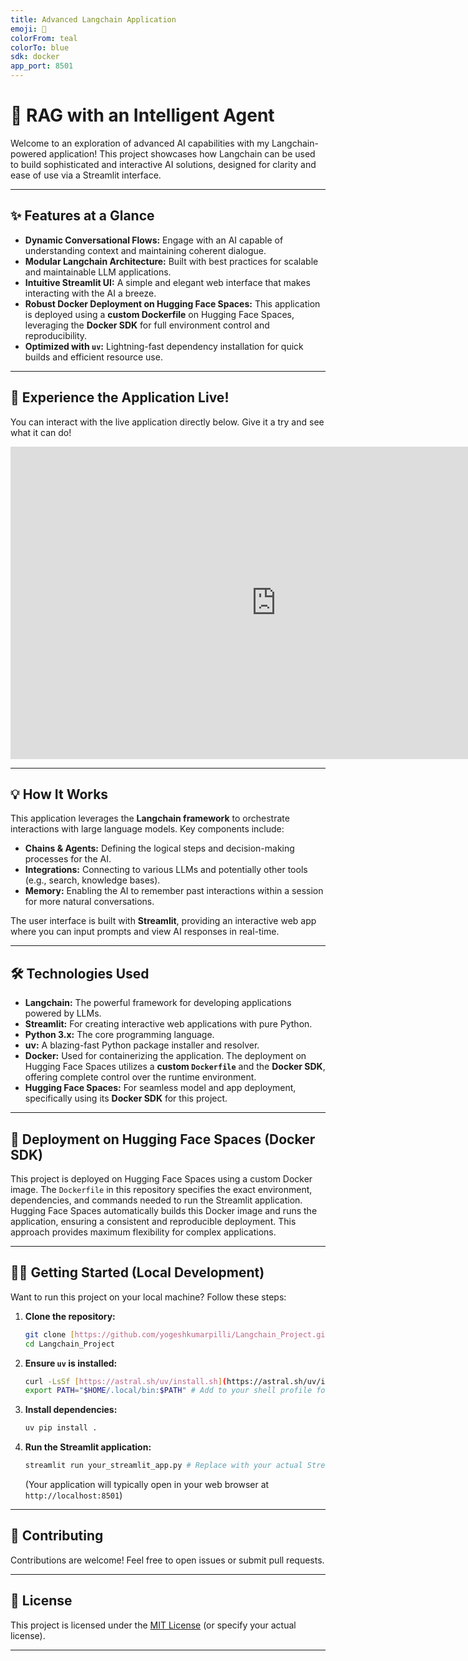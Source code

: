 ```yaml
---
title: Advanced Langchain Application
emoji: 🧠
colorFrom: teal
colorTo: blue
sdk: docker
app_port: 8501
---
```



# 🌌 RAG with an Intelligent Agent

Welcome to an exploration of advanced AI capabilities with my Langchain-powered application! This project showcases how Langchain can be used to build sophisticated and interactive AI solutions, designed for clarity and ease of use via a Streamlit interface.

---

## ✨ Features at a Glance

* **Dynamic Conversational Flows:** Engage with an AI capable of understanding context and maintaining coherent dialogue.
* **Modular Langchain Architecture:** Built with best practices for scalable and maintainable LLM applications.
* **Intuitive Streamlit UI:** A simple and elegant web interface that makes interacting with the AI a breeze.
* **Robust Docker Deployment on Hugging Face Spaces:** This application is deployed using a **custom Dockerfile** on Hugging Face Spaces, leveraging the **Docker SDK** for full environment control and reproducibility.
* **Optimized with `uv`:** Lightning-fast dependency installation for quick builds and efficient resource use.

---

## 🚀 Experience the Application Live!

You can interact with the live application directly below. Give it a try and see what it can do!

<iframe
    src="https://yogeshkumarpilli-agenticai-langchain.hf.space"
    frameborder="0"
    width="850"   # Adjust width as needed, or use a percentage like "100%"
    height="500"  # Adjust height as needed
></iframe>

---

## 💡 How It Works

This application leverages the **Langchain framework** to orchestrate interactions with large language models. Key components include:

* **Chains & Agents:** Defining the logical steps and decision-making processes for the AI.
* **Integrations:** Connecting to various LLMs and potentially other tools (e.g., search, knowledge bases).
* **Memory:** Enabling the AI to remember past interactions within a session for more natural conversations.

The user interface is built with **Streamlit**, providing an interactive web app where you can input prompts and view AI responses in real-time.

---

## 🛠️ Technologies Used

* **Langchain:** The powerful framework for developing applications powered by LLMs.
* **Streamlit:** For creating interactive web applications with pure Python.
* **Python 3.x:** The core programming language.
* **uv:** A blazing-fast Python package installer and resolver.
* **Docker:** Used for containerizing the application. The deployment on Hugging Face Spaces utilizes a **custom `Dockerfile`** and the **Docker SDK**, offering complete control over the runtime environment.
* **Hugging Face Spaces:** For seamless model and app deployment, specifically using its **Docker SDK** for this project.

---

## 🚀 Deployment on Hugging Face Spaces (Docker SDK)

This project is deployed on Hugging Face Spaces using a custom Docker image. The `Dockerfile` in this repository specifies the exact environment, dependencies, and commands needed to run the Streamlit application. Hugging Face Spaces automatically builds this Docker image and runs the application, ensuring a consistent and reproducible deployment. This approach provides maximum flexibility for complex applications.

---

## 👨‍💻 Getting Started (Local Development)

Want to run this project on your local machine? Follow these steps:

1.  **Clone the repository:**
    ```bash
    git clone [https://github.com/yogeshkumarpilli/Langchain_Project.git](https://github.com/yogeshkumarpilli/Langchain_Project.git)
    cd Langchain_Project
    ```
2.  **Ensure `uv` is installed:**
    ```bash
    curl -LsSf [https://astral.sh/uv/install.sh](https://astral.sh/uv/install.sh) | sh
    export PATH="$HOME/.local/bin:$PATH" # Add to your shell profile for persistence
    ```
3.  **Install dependencies:**
    ```bash
    uv pip install .
    ```
4.  **Run the Streamlit application:**
    ```bash
    streamlit run your_streamlit_app.py # Replace with your actual Streamlit file name
    ```
    (Your application will typically open in your web browser at `http://localhost:8501`)

---

## 🤝 Contributing

Contributions are welcome! Feel free to open issues or submit pull requests.

---

## 📄 License

This project is licensed under the [MIT License](https://github.com/yogeshkumarpilli/Langchain_Project/blob/main/LICENSE) (or specify your actual license).

---